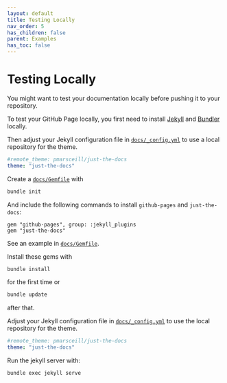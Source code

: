 ```yaml
---
layout: default
title: Testing Locally
nav_order: 5
has_children: false
parent: Examples
has_toc: false
---
```

# Testing Locally

You might want to test your documentation locally before pushing it to your repository. 

To test your GitHub Page locally, you first need to install [Jekyll](https://jekyllrb.com/docs/installation/) and [Bundler](https://bundler.io) locally.

Then adjust your Jekyll configuration file in [`docs/_config.yml`](../_config.yml) to use a local repository for the theme. 

```yaml
#remote_theme: pmarsceill/just-the-docs
theme: "just-the-docs"
```

Create a [`docs/Gemfile`](../Gemfile) with 

```bash
bundle init
```

And include the following commands to install `github-pages` and `just-the-docs`:   

```
gem "github-pages", group: :jekyll_plugins
gem "just-the-docs"
```

See an example in [`docs/Gemfile`](../Gemfile).

Install these gems with 

```bash
bundle install
```

for the first time or 

```bash
bundle update
```

after that.

Adjust your Jekyll configuration file in [`docs/_config.yml`](../_config.yml) to use the local repository for the theme. 

```yaml
#remote_theme: pmarsceill/just-the-docs
theme: "just-the-docs"
```

Run the jekyll server with: 

```bash
bundle exec jekyll serve
```





<!-- Generated with mdsplit: https://github.com/alandefreitas/mdsplit -->
